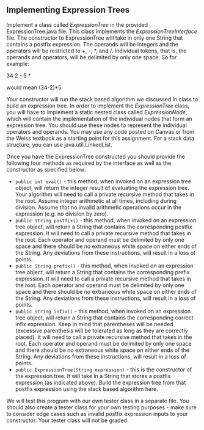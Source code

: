 ## Implementing Expression Trees 

Implement a class called *ExpressionTree* in the provided ExpressionTree.java file. This class implements the *ExpressionTreeInterface* file. The constructor to ExpressionTree will take in only one String that contains a postfix expression. The operands will be integers and the operators will be restricted to +, -, \*, and /. Individual tokens, that is, the operands and operators, will be delimited by only one space. So for example:

34 2 - 5 *

would mean (34-2)\*5.

Your constructor will run the stack based algorithm we discussed in class to build an expression tree. In order to implement the *ExpressionTree* class, you will have to implement a static nested class called *ExpressionNode*, which will contain the implementation of the individual nodes that form an expression tree. You should use these nodes to represent the individual operators and operands. You may use any code posted on Canvas or from the Weiss textbook as a starting point for this assignment. For a stack data structure, you can use java.util.LinkedList.

Once you have the ExpressionTree constructed you should provide the following four methods as required by the interface as well as the constructor as specified below:

* ```public int eval()``` - this method, when invoked on an expression tree object, will return the integer result of evaluating the expression tree. Your algorithm will need to call a private recursive method that takes in the root. Assume integer arithmetic at all times, including during division. Assume that no invalid arithmetic operations occur in the expression (e.g. no division by zero).
* ```public String postfix()``` - this method, when invoked on an expression tree object, will return a String that contains the corresponding postfix expression. It will need to call a private recursive method that takes in the root. Each operator and operand must be delimited by only one space and there should be no extraneous white space on either ends of the String. Any deviations from these instructions, will result in a loss of points.
* ```public String prefix()``` - this method, when invoked on an expression tree object, will return a String that contains the corresponding prefix expression. It will need to call a private recursive method that takes in the root. Each operator and operand must be delimited by only one space and there should be no extraneous white space on either ends of the String. Any deviations from these instructions, will result in a loss of points.
* ```public String infix()``` - this method, when invoked on an expression tree object, will return a String that contains the corresponding correct infix expression. Keep in mind that parentheses will be needed (excessive parenthesis will be tolerated as long as they are correctly placed). It will need to call a private recursive method that takes in the root. Each operator and operand must be delimited by only one space and there should be no extraneous white space on either ends of the String. Any deviations from these instructions, will result in a loss of points.
* ```public ExpressionTree(String expression)``` - this is the constructor of the expression tree.  It will take in a String that stores a postfix expression (as indicated above). Build the expression tree from that postfix expression using the stack based algorithm here.

We will test this program with our own tester class in a separate file.  You should also create a tester class for your own testing purposes - make sure to consider edge cases such as invalid postfix expression inputs to your constructor.  Your tester class will not be graded.
